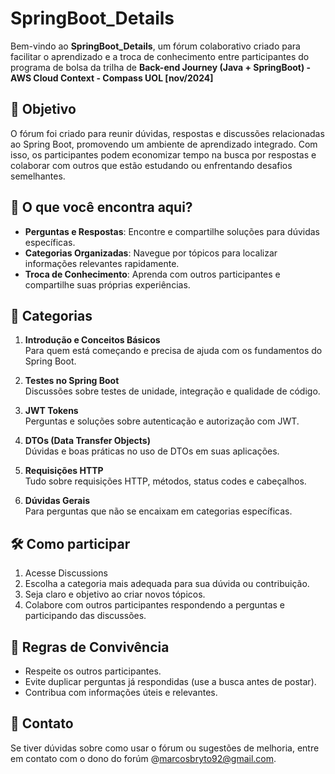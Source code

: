 # SpringBoot_Details

Bem-vindo ao **SpringBoot_Details**, um fórum colaborativo criado para facilitar o aprendizado e a troca de conhecimento entre participantes do programa de bolsa da trilha de **Back-end Journey (Java + SpringBoot) - AWS Cloud Context - Compass UOL [nov/2024]**

## 🌟 Objetivo
O fórum foi criado para reunir dúvidas, respostas e discussões relacionadas ao Spring Boot, promovendo um ambiente de aprendizado integrado. Com isso, os participantes podem economizar tempo na busca por respostas e colaborar com outros que estão estudando ou enfrentando desafios semelhantes.

## 🤝 O que você encontra aqui?
- **Perguntas e Respostas**: Encontre e compartilhe soluções para dúvidas específicas.
- **Categorias Organizadas**: Navegue por tópicos para localizar informações relevantes rapidamente.
- **Troca de Conhecimento**: Aprenda com outros participantes e compartilhe suas próprias experiências.

## 📂 Categorias
1. **Introdução e Conceitos Básicos**  
   Para quem está começando e precisa de ajuda com os fundamentos do Spring Boot.

2. **Testes no Spring Boot**  
   Discussões sobre testes de unidade, integração e qualidade de código.

3. **JWT Tokens**  
   Perguntas e soluções sobre autenticação e autorização com JWT.

4. **DTOs (Data Transfer Objects)**  
   Dúvidas e boas práticas no uso de DTOs em suas aplicações.

5. **Requisições HTTP**  
   Tudo sobre requisições HTTP, métodos, status codes e cabeçalhos.

6. **Dúvidas Gerais**  
   Para perguntas que não se encaixam em categorias específicas.

## 🛠 Como participar
1. Acesse Discussions
2. Escolha a categoria mais adequada para sua dúvida ou contribuição.
3. Seja claro e objetivo ao criar novos tópicos.
4. Colabore com outros participantes respondendo a perguntas e participando das discussões.

## 📢 Regras de Convivência
- Respeite os outros participantes.
- Evite duplicar perguntas já respondidas (use a busca antes de postar).
- Contribua com informações úteis e relevantes.

## 💬 Contato
Se tiver dúvidas sobre como usar o fórum ou sugestões de melhoria, entre em contato com o dono do forúm @marcosbryto92@gmail.com.
